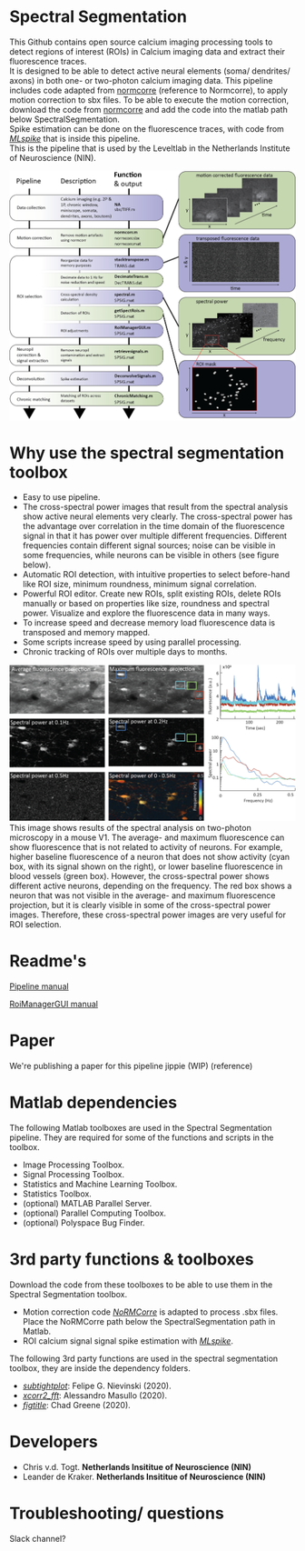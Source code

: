 Spectral Segmentation
===========

This Github contains open source calcium imaging processing tools to detect regions of interest (ROIs) in Calcium imaging data and extract their fluorescence traces.  
It is designed to be able to detect active neural elements (soma/ dendrites/ axons) in both one- or two-photon calcium imaging data.
This pipeline includes code adapted from [normcorre](https://github.com/flatironinstitute/NoRMCorre) (reference to Normcorre),
 to apply motion correction to sbx files. To be able to execute the motion correction, download the code from 
 [normcorre](https://github.com/flatironinstitute/NoRMCorre) and add the code into the matlab path below SpectralSegmentation.<br /> 
Spike estimation can be done on the fluorescence traces, with code from [*MLspike*](https://github.com/MLspike/spikes)
that is inside this pipeline.<br />
This is the pipeline that is used by the Leveltlab in the Netherlands Institute of Neuroscience (NIN).

<img src="https://github.com/Leveltlab/SpectralSegmentation/blob/master/docs/Figure_Analysis_Pipeline.png" width="700" align="center">

Why use the spectral segmentation toolbox
===========
- Easy to use pipeline.
- The cross-spectral power images that result from the spectral analysis show active neural elements very clearly. 
The cross-spectral power has the advantage over correlation in the time domain of the fluorescence signal in that it has power over multiple different frequencies. 
Different frequencies contain different signal sources; noise can be visible in some frequencies, while neurons can be visible in others (see figure below).
- Automatic ROI detection, with intuitive properties to select before-hand like ROI size, minimum roundness, minimum signal correlation.
- Powerful ROI editor. Create new ROIs, split existing ROIs, delete ROIs manually or based on properties like size, roundness and spectral power.
Visualize and explore the fluorescence data in many ways.
- To increase speed and decrease memory load fluorescence data is transposed and memory mapped.
- Some scripts increase speed by using parallel processing.
- Chronic tracking of ROIs over multiple days to months.

<img src="https://github.com/Leveltlab/SpectralSegmentation/blob/master/docs/Figure_spectral-Delier_20190916_002-1-Declutter.png">
This image shows results of the spectral analysis on two-photon microscopy in a mouse V1.
The average- and maximum fluorescence can show fluorescence that is not related to activity of neurons. For example,
 higher baseline fluorescence of a neuron that does not show activity (cyan box, with its signal shown on the right), or lower baseline 
 fluorescence in blood vessels (green box). However, the cross-spectral power shows different active neurons, depending on the frequency.
 The red box shows a neuron that was not visible in the average- and maximum fluorescence projection, but it is clearly visible in some of the cross-spectral power images.
 Therefore, these cross-spectral power images are very useful for ROI selection.

Readme's
======
[Pipeline manual](https://github.com/Leveltlab/SpectralSegmentation/blob/master/docs/Spectral-Segmentation_Manual.pdf)

[RoiManagerGUI manual](https://github.com/Leveltlab/SpectralSegmentation/blob/master/docs/RoiManagerGUI_Manual_V3.pdf)

Paper
======
We're publishing a paper for this pipeline jippie (WIP)
(reference)


Matlab dependencies
======
The following Matlab toolboxes are used in the Spectral Segmentation pipeline.
They are required for some of the functions and scripts in the toolbox.

- Image Processing Toolbox.
- Signal Processing Toolbox.
- Statistics and Machine Learning Toolbox.
- Statistics Toolbox.
- (optional) MATLAB Parallel Server. 
- (optional) Parallel Computing Toolbox. 
- (optional) Polyspace Bug Finder. 



3rd party functions & toolboxes
======
Download the code from these toolboxes to be able to use them in the Spectral Segmentation toolbox.
- Motion correction code [*NoRMCorre*](https://github.com/flatironinstitute/NoRMCorre) is adapted to process .sbx files. Place the NoRMCorre path below the SpectralSegmentation path in Matlab.
- ROI calcium signal signal spike estimation with [*MLspike*](https://github.com/MLspike/spikes).

The following 3rd party functions are used in the spectral segmentation toolbox, they are inside the dependency folders.
- [*subtightplot*](https://www.mathworks.com/matlabcentral/fileexchange/39664-subtightplot): 
	Felipe G. Nievinski (2020).
- [*xcorr2\_fft*](https://www.mathworks.com/matlabcentral/fileexchange/53570-xcorr2\_fft-a-b):
	Alessandro Masullo (2020).
- [*figtitle*](https://www.mathworks.com/matlabcentral/fileexchange/42667-figtitle):
	Chad Greene (2020).
	
Developers
======
- Chris v.d. Togt.  **Netherlands Insititue of Neuroscience (NIN)**
- Leander de Kraker.  **Netherlands Insititue of Neuroscience (NIN)**


Troubleshooting/ questions
======
Slack channel?

	
	
	
	
	
	